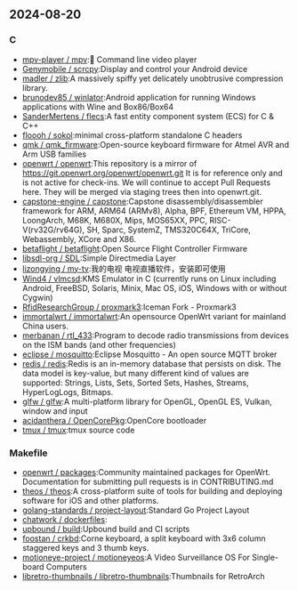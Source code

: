 ## 2024-08-20

### C

* [mpv-player / mpv](https://github.com/mpv-player/mpv):🎥 Command line video player
* [Genymobile / scrcpy](https://github.com/Genymobile/scrcpy):Display and control your Android device
* [madler / zlib](https://github.com/madler/zlib):A massively spiffy yet delicately unobtrusive compression library.
* [brunodev85 / winlator](https://github.com/brunodev85/winlator):Android application for running Windows applications with Wine and Box86/Box64
* [SanderMertens / flecs](https://github.com/SanderMertens/flecs):A fast entity component system (ECS) for C & C++
* [floooh / sokol](https://github.com/floooh/sokol):minimal cross-platform standalone C headers
* [qmk / qmk_firmware](https://github.com/qmk/qmk_firmware):Open-source keyboard firmware for Atmel AVR and Arm USB families
* [openwrt / openwrt](https://github.com/openwrt/openwrt):This repository is a mirror of https://git.openwrt.org/openwrt/openwrt.git It is for reference only and is not active for check-ins. We will continue to accept Pull Requests here. They will be merged via staging trees then into openwrt.git.
* [capstone-engine / capstone](https://github.com/capstone-engine/capstone):Capstone disassembly/disassembler framework for ARM, ARM64 (ARMv8), Alpha, BPF, Ethereum VM, HPPA, LoongArch, M68K, M680X, Mips, MOS65XX, PPC, RISC-V(rv32G/rv64G), SH, Sparc, SystemZ, TMS320C64X, TriCore, Webassembly, XCore and X86.
* [betaflight / betaflight](https://github.com/betaflight/betaflight):Open Source Flight Controller Firmware
* [libsdl-org / SDL](https://github.com/libsdl-org/SDL):Simple Directmedia Layer
* [lizongying / my-tv](https://github.com/lizongying/my-tv):我的电视 电视直播软件，安装即可使用
* [Wind4 / vlmcsd](https://github.com/Wind4/vlmcsd):KMS Emulator in C (currently runs on Linux including Android, FreeBSD, Solaris, Minix, Mac OS, iOS, Windows with or without Cygwin)
* [RfidResearchGroup / proxmark3](https://github.com/RfidResearchGroup/proxmark3):Iceman Fork - Proxmark3
* [immortalwrt / immortalwrt](https://github.com/immortalwrt/immortalwrt):An opensource OpenWrt variant for mainland China users.
* [merbanan / rtl_433](https://github.com/merbanan/rtl_433):Program to decode radio transmissions from devices on the ISM bands (and other frequencies)
* [eclipse / mosquitto](https://github.com/eclipse/mosquitto):Eclipse Mosquitto - An open source MQTT broker
* [redis / redis](https://github.com/redis/redis):Redis is an in-memory database that persists on disk. The data model is key-value, but many different kind of values are supported: Strings, Lists, Sets, Sorted Sets, Hashes, Streams, HyperLogLogs, Bitmaps.
* [glfw / glfw](https://github.com/glfw/glfw):A multi-platform library for OpenGL, OpenGL ES, Vulkan, window and input
* [acidanthera / OpenCorePkg](https://github.com/acidanthera/OpenCorePkg):OpenCore bootloader
* [tmux / tmux](https://github.com/tmux/tmux):tmux source code

### Makefile

* [openwrt / packages](https://github.com/openwrt/packages):Community maintained packages for OpenWrt. Documentation for submitting pull requests is in CONTRIBUTING.md
* [theos / theos](https://github.com/theos/theos):A cross-platform suite of tools for building and deploying software for iOS and other platforms.
* [golang-standards / project-layout](https://github.com/golang-standards/project-layout):Standard Go Project Layout
* [chatwork / dockerfiles](https://github.com/chatwork/dockerfiles):
* [upbound / build](https://github.com/upbound/build):Upbound build and CI scripts
* [foostan / crkbd](https://github.com/foostan/crkbd):Corne keyboard, a split keyboard with 3x6 column staggered keys and 3 thumb keys.
* [motioneye-project / motioneyeos](https://github.com/motioneye-project/motioneyeos):A Video Surveillance OS For Single-board Computers
* [libretro-thumbnails / libretro-thumbnails](https://github.com/libretro-thumbnails/libretro-thumbnails):Thumbnails for RetroArch
